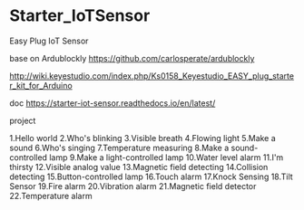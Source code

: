 # Starter_IoTSensor

Easy Plug IoT Sensor 

base on Ardublockly https://github.com/carlosperate/ardublockly

http://wiki.keyestudio.com/index.php/Ks0158_Keyestudio_EASY_plug_starter_kit_for_Arduino

doc  https://starter-iot-sensor.readthedocs.io/en/latest/


project 

1.Hello world
2.Who's blinking 
3.Visible breath
4.Flowing light
5.Make a sound
6.Who's singing
7.Temperature measuring
8.Make a sound-controlled lamp 
9.Make a light-controlled lamp
10.Water level alarm
11.I'm thirsty
12.Visible analog value
13.Magnetic field detecting
14.Collision detecting
15.Button-controlled lamp
16.Touch alarm
17.Knock Sensing
18.Tilt Sensor
19.Fire alarm
20.Vibration alarm
21.Magnetic field detector
22.Temperature alarm